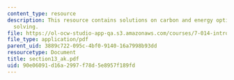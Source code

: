 ```yaml
---
content_type: resource
description: This resource contains solutions on carbon and energy options, and problem
  solving.
file: https://ol-ocw-studio-app-qa.s3.amazonaws.com/courses/7-014-introductory-biology-spring-2005/90e06091d16a2997f78d5e8957f189fd_section13_ak.pdf
file_type: application/pdf
parent_uid: 3889c722-095c-4bf0-9140-16a7998b93dd
resourcetype: Document
title: section13_ak.pdf
uid: 90e06091-d16a-2997-f78d-5e8957f189fd
---
```

